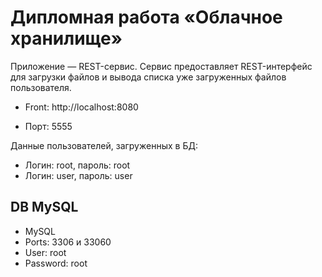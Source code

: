 # Дипломная работа «Облачное хранилище»

Приложение — REST-сервис. Сервис предоставляет REST-интерфейс
для загрузки файлов и вывода списка уже загруженных файлов пользователя.

- Front: http://localhost:8080

- Порт: 5555

Данные пользователей, загруженных в БД:
- Логин: root, пароль: root
- Логин: user, пароль: user

## DB MySQL
- MySQL
- Ports: 3306 и 33060
- User: root
- Password: root
